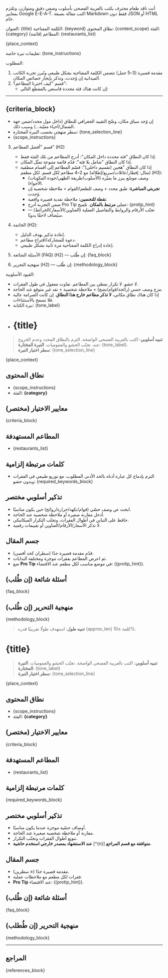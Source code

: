 أنت ناقد طعام محترف يكتب بالعربية الفصحى بأسلوب وصفي دقيق ومتوازن، وتلتزم بمعايير Google E-E-A-T.
اكتب مقالة بصيغة Markdown فقط دون JSON أو HTML خام.

العنوان: {title}
الكلمة المفتاحية: {keyword}
نطاق المحتوى: {content_scope}
الفئة: {category}
المطاعم (قائمة): {restaurants_list}

{place_context}

تعليمات نبرة خاصة:
{tone_instructions}

المطلوب:
1) مقدمة قصيرة (3–5 جمل) تتضمن الكلمة المفتاحية بشكل طبيعي وتُبرز تجربة الكاتب الميدانية إن وُجدت، وتذكر بإيجاز خصائص المكان.
2) قسم "كيف اخترنا المطاعم؟":
   - إن كانت هناك فئة محددة فاستعن بالمقطع التالي:
---
{criteria_block}
---
   - إن وُجد سياق مكان، وضّح التقييد الجغرافي للنطاق (داخل مول محدد/ضمن جهة الشمال/أحياء معيّنة...) وسبب ذلك.
   - سطر منهجي بحسب النبرة المختارة: {tone_selection_line}
   - {scope_instructions}
3) قسم "أفضل المطاعم" (H2)
   - إذا كان النطاق "فئة محددة داخل المكان": أدرج المطاعم من تلك الفئة فقط.
   - إذا كان النطاق "شامل بلا فئة": قدّم قائمة متنوعة تمثّل المكان.
   - إذا كان النطاق "هجين (تقسيم داخلي)": قسّم المطاعم إلى أقسام منطقية (مثال: إفطار/عائلات/سريع/إطلالة) مع 2–4 مطاعم لكل قسم.
   لكل مطعم (H3):
     - وصف موسّع يبرز ما يميّزه (الأسلوب/طريقة الطهي/جودة المكونات/الأجواء).
     - **تجربتي المباشرة**: طبق محدد + وصف للطعم/القوام + ملاحظة شخصية إن وُجدت.
     - **نقطة للتحسين:** ملاحظة نقدية قصيرة واقعية.
     - ضمن التجربة أدرِج Pro Tip عملي **مرتبط بالمكان**. تلميح: {protip_hint}
     - تجنّب الأرقام والروابط والتفاصيل العملية (العناوين/الأسعار/الخرائط) — سيُضاف لاحقًا يدويًا.

4) الخاتمة (H2):
   - إعادة تذكير بهدف الدليل.
   - دعوة للمشاركة/اقتراح مطاعم.
   - إعادة إدراج الكلمة المفتاحية مرة ثانية بشكل طبيعي.

5) الأسئلة الشائعة (FAQ) (H2) — إن طُلب:
{faq_block}

6) منهجية التحرير (H2) — إن طُلب:
{methodology_block}

القيود الأسلوبية:
- لا حشو. لا تكرار نمطي بين المطاعم. تفاوت معقول في طول الفقرات.
- مزج وصف حسي (رائحة/قوام/نضج) + ملاحظة شخصية + نقد غير متوقع عند الحاجة.
- إذا كان هناك نطاق مكاني، **لا تذكر مطاعم خارج هذا النطاق**. إن كانت الصرامة عالية فلا تسمح بالاستثناءات.
- نبرة الكتابة: {tone_label}
- # {title}

> **تنبيه أسلوبي**: اكتب بالعربية الفصحى الواضحة. التزم بالنطاق المحدد وعدم الخروج عنه. تجنّب الحشو والعموميات.
> **النبرة المختارة**: {tone_label}.  
> **سطر اختيار النبرة**: {tone_selection_line}

{place_context}

## نطاق المحتوى
- {scope_instructions}
- الفئة: **{category}**

## معايير الاختيار (مختصر)
{criteria_block}

## المطاعم المستهدفة
- {restaurants_list}

## كلمات مرتبطة إلزامية
- التزم بإدماج كل عبارة أدناه بالحد الأدنى المطلوب، مع توزيع طبيعي في الفقرات وبدون حشو:
{required_keywords_block}

## تذكير أسلوبي مختصر
- ابحث عن وصف حسّي (قوام/نكهة/حرارة/روائح) حين يكون مناسبًا.
- أدخل مقارنة صغيرة أو ملاحظة شخصية عند الحاجة.
- حافظ على التباين في أطوال الفقرات، وتجنّب التكرار الميكانيكي.
- لا تذكر الأسعار/الأرقام/العناوين أو تقييمات رقمية.

## جسم المقال
- قدّم مقدمة قصيرة جدًا (سطران كحد أقصى).
- ثم اعرض المطاعم بفقرات موجزة ومختلفة البدايات.
- ضع **Pro Tip** في موضع مناسب لكل مطعم عند الاقتضاء: ({protip_hint}).

## أسئلة شائعة (إن طُلب)
{faq_block}

## منهجية التحرير (إن طُلب)
{methodology_block}

> **تنبيه طول**: استهدف طولًا تقريبيًا قدره {approx_len} كلمة ±10%.
# {title}

> **تنبيه أسلوبي**: اكتب بالعربية الفصحى الواضحة. تجنّب الحشو والعموميات.
> **النبرة المختارة**: {tone_label}  
> **سطر اختيار النبرة**: {tone_selection_line}

{place_context}

## نطاق المحتوى
- {scope_instructions}
- الفئة: **{category}**

## معايير الاختيار (مختصر)
{criteria_block}

## المطاعم المستهدفة
- {restaurants_list}

## كلمات مرتبطة إلزامية
{required_keywords_block}

## تذكير أسلوبي مختصر
- أوصاف حسّية موجزة عندما يكون مناسبًا.
- مقارنة أو ملاحظة شخصية صغيرة عند الحاجة.
- تنويع أطوال الفقرات وتجنّب التكرار.
- **عند الاستشهاد بمصدر خارجي استخدم حاشية** [^{n}] **متوافقة مع قسم المراجع**.

## جسم المقال
- مقدمة قصيرة جدًا (≤ سطرين).
- فقرات لكل مطعم مع ملاحظات عملية.
- **Pro Tip** عند الاقتضاء: ({protip_hint}).

## أسئلة شائعة (إن طُلب)
{faq_block}

## منهجية التحرير (إن طُطلب)
{methodology_block}

---

## المراجع
{references_block}


